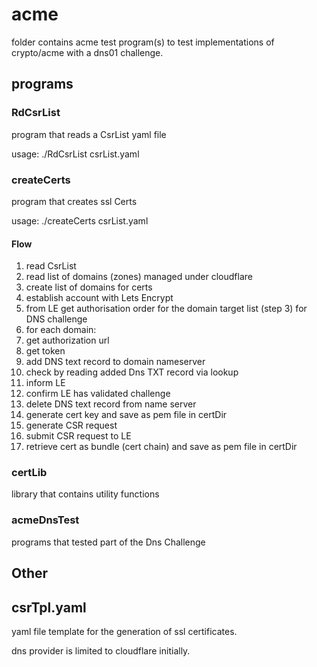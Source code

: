 # acme
folder contains acme test program(s) to test implementations of crypto/acme with a dns01 challenge.

## programs

### RdCsrList
program that reads a CsrList yaml file

usage: ./RdCsrList csrList.yaml

### createCerts
program that creates ssl Certs

usage: ./createCerts csrList.yaml

#### Flow

1. read CsrList
2. read list of domains (zones) managed under cloudflare
3. create list of domains for certs
4. establish account with Lets Encrypt
5. from LE get authorisation order for the domain target list (step 3) for DNS challenge
6. for each domain:
  1. get authorization url
  2. get token
  3. add DNS text record to domain nameserver
  4. check by reading added Dns TXT record via lookup
  5. inform LE 
  6. confirm LE has validated challenge
  7. delete DNS text record from name server
  8. generate cert key and save as pem file in certDir
  9. generate CSR request
  10. submit CSR request to LE
  11. retrieve cert as bundle (cert chain) and save as pem file in certDir


### certLib
library that contains utility functions


### acmeDnsTest
programs that tested part of the Dns Challenge

## Other

## csrTpl.yaml
yaml file template for the generation of ssl certificates.



dns provider is limited to cloudflare initially.

